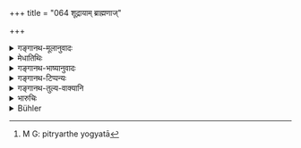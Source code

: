 +++
title = "064 शूद्रायाम् ब्राह्मणाज्"

+++

<details><summary>गङ्गानथ-मूलानुवादः</summary>

If the child born from a Śūdra woman to a Brāhmaṇa goes on being wedded to a superior person,—the inferior attains the superior caste, within the seventh generation.—(64)
</details>

<details><summary>मेधातिथिः</summary>

"गर्भे गृह्णाति," "गर्भश् च श्रवणाज् जातः" इति पुंल्लिङ्ग्निर्देशे ऽपत्यार्थयोगता[^१४५] विज्ञेया । अत इदम् उक्तं भवति । **शूद्रायां ब्राह्मणात्** या जाता कुमारी, सा **चेच्** **छ्रेयसा** जात्युत्कर्षवता ब्राह्मणेनैव **प्रजायते** विवाहादिसंस्कृतापत्योत्पत्तिहेतुसंबन्धं प्राप्नोति । तस्याम् अपि यदि कुमारी जायते सा ब्राह्मणेनैव विवाह्यते । एवम् अनया परंपरया सप्तमे पुरुषे प्राप्ते ब्राह्मण्यां यस् तत्र जायते तस्य भवति । **श्रेयसेति** यद्य् अप्य् उत्कृष्टजातीयमात्रे वर्तते, तथापीह ब्राह्मणपदसंनिधानात्, उत्तरत्र च "शूद्रो ब्राह्मणताम् एति" (म्ध् १०.६५) इति वचनात्, ब्राह्मण्यप्राप्तिः शूद्रवर्णस्य विज्ञेया । अनयैव कल्पनया पञ्चमे वैश्यायां जातस्य वर्णस्य, तृतीये क्षत्रियायाम् । अत्रापि स्त्रीत उत्कर्षः । एवं वैश्यस्य तृतीये क्षत्रियत्वम् । शूद्रायां जातायाः कुमार्या वैश्यान्तरेण संयोगे तृतीये जन्मन्ति वैश्यत्वम् । क्षत्रियजातायाः शूद्रायाः पञ्चमे **युग** इति । **युग**शब्दो जन्मवचनः । **अश्रेयान्** निकृष्टजातीयः **स्रेयसीम्** उत्कृष्टां जातिं **गच्छति** प्राप्नोति । **आङ्** अभिविधौ व्यापकार्थः ॥ १०.६४ ॥


[^१४५]:
     M G: pitryarthe yogyatā
</details>

<details><summary>गङ्गानथ-भाष्यानुवादः</summary>

The offspring here referred to (though mentioned by a masculine noun) stands for the *child in general*, just as in the case of such assertions as ‘*garbhe gṛhṇāṭi*,’ ‘*gorbhe jātaḥ*’ and so forth. The sense of the verse thus comes to be this:—‘A maiden born from a *Śūdra* woman to a Brāhmaṇa father,—if she is ‘*wedded to*’—acquires the capacity for bearing children, by becoming conjoined in wedlock to—a person of a superior caste *i.e*., the Brāhmaṇa,—and the girl born of this maiden is again married to a Brāhmaṇa,—and this goes on for seven generations, then in the seventh generation, the child that is born becomes a regular Brāhmaṇa.’

Though the text speaks of the ‘*superior caste*’ in general, yet it should be taken as meaning that the *Śūdra* attains the position of the Brāhmaṇa; and this because the Brāhmaṇa is mentioned in the text, and also because the next verse speaks of the Śūdra attaining the *position of the Brāhmaṇa*.

On the principle enunciated here, the child born from the Vaiśya mother (and the Brāhmaṇa hither) attains the superior caste in the fifth generation; and that born from the *Kṣatriya* mother, in the third generation.

In all these cases the ‘superiority’ is in comparison to the caste of the *mother*. So that if the girl born to a Vaiśya father from a Śūdra mother is married to a Vaiśya, she attains the superior caste in the
*third* generation; and the girl born of the Śūdra mother to the
*Kṣatriya* hither, on marrying the Kṣatriya, acquires the higher caste
in the *fifth* generation. The term ‘*yuga*’ here stands for *birth*,
*generation*.

The ‘*inferior*’—one belonging to a lower caste—attains the ‘*superior*’—the higher caste.

The article ‘*ā*’ (in the expression ‘*ā* *saptamāt*’) indicates
*limit*.—(64)
</details>

<details><summary>गङ्गानथ-टिप्पन्यः</summary>

If the daughter of a Brāhmaṇa from a Śudrā female and all their descendants marry Brāhmaṇas, the offspring of the sixth female descendant of the original couple will become a Brāhmaṇa (Medhātithi, Govindarāja, Kullūka and Rāghavānanda).—If the son of a Brāhmaṇa from a Śūdra female marries a similar girl possessed of excellent virtues and if his descendants go on doing the same, the child born of the sixth generation will become a Brāhmaṇa (Nārāyaṇa and Nandana)
</details>

<details><summary>गङ्गानथ-तुल्य-वाक्यानि</summary>

**(verses 10.64-65)  
**

[\[See texts under
42.\]]

*Gautama* (4.22).—‘In the seventh generation, men obtain a change of
caste, either being raised to a higher, or degraded to a lower one.—The venerable teacher declares that this happens in the fifth generation.’

*Yājñavalkya* (1.96).—[(See under 24
above.)]
</details>

<details><summary>भारुचिः</summary>

**शूद्रायां ब्राह्मणाज् जातो** वर्णः स्त्रीलक्षणः पारशवाख्यः, श्रेयसा चेद् ब्राह्मणेनैव पुंनाम्ना पुनः पुनः प्रजायते, एवम् अनेन प्रकारेणासाव् **अश्रेयाञ्** छौद्रो वर्णः **श्रेयसीं** ब्राह्मण**जातिं** **गच्छत्य् आ स्पतमाद् युगाज्** जन्मन इत्य् अर्थः । बीजप्राधान्येन । अतश् चानेन युगपरिवर्तक्रमेण ॥ १०.६४ ॥
</details>

<details><summary>Bühler</summary>

064	If (a female of the caste), sprung from a Brahmana and a Sudra female, bear (children) to one of the highest caste, the inferior (tribe) attains the highest caste within the seventh generation.
</details>
